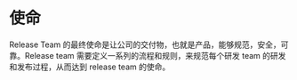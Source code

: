 # 使命

Release Team 的最终使命是让公司的交付物，也就是产品，能够规范，安全，可靠。Release team 需要定义一系列的流程和规则，来规范每个研发 team 的研发和发布过程，从而达到 release team 的使命。





